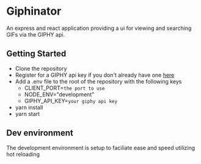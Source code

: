 # Giphinator

An express and react application providing a ui for viewing and searching GIFs via the GIPHY api.

## Getting Started

* Clone the repository
* Register for a GIPHY api key if you don't already have one [here](https://developers.giphy.com/dashboard/)
* Add a .env file to the root of the repository with the following keys
  * CLIENT_PORT=`the port to use`
  * NODE_ENV="development"
  * GIPHY_API_KEY=`your giphy api key`
* yarn install
* yarn start

## Dev environment

The development environment is setup to faciliate ease and speed utilizing hot reloading
